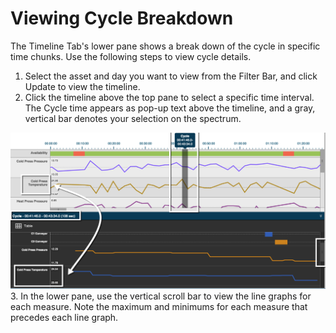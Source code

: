 # Viewing Cycle Breakdown

 The Timeline Tab's lower pane shows a break down of the cycle in specific time chunks. Use the following steps to view cycle details.
 
 1. Select the asset and day you want to view from the Filter Bar, and click Update to view the timeline.
 2. Click the timeline above the top pane to select a specific time interval. The Cycle time appears as pop-up text above the timeline, and a gray, vertical bar denotes your selection on the spectrum.

![](timelineCycleBreakdown.png)
 3. In the lower pane, use the vertical scroll bar to view the line graphs for each measure. Note the maximum and minimums for each measure that precedes each line graph.